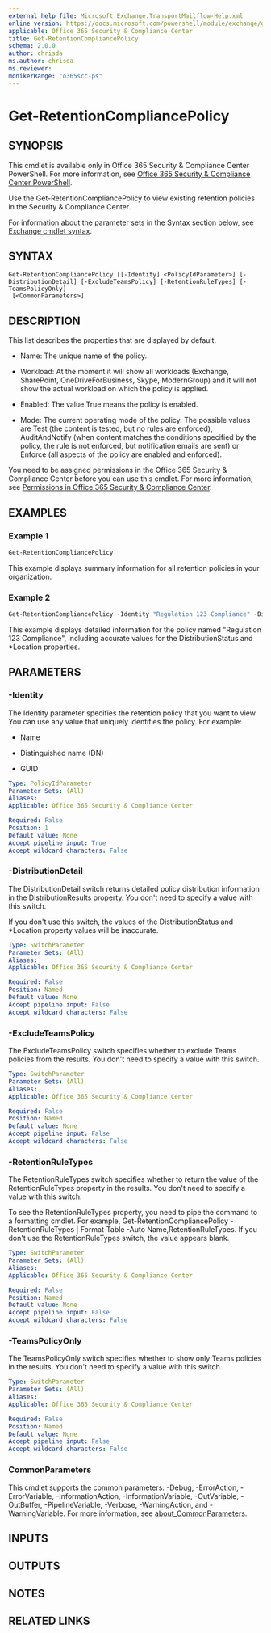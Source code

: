 ```yaml
---
external help file: Microsoft.Exchange.TransportMailflow-Help.xml
online version: https://docs.microsoft.com/powershell/module/exchange/get-retentioncompliancepolicy
applicable: Office 365 Security & Compliance Center
title: Get-RetentionCompliancePolicy
schema: 2.0.0
author: chrisda
ms.author: chrisda
ms.reviewer:
monikerRange: "o365scc-ps"
---
```


# Get-RetentionCompliancePolicy

## SYNOPSIS
This cmdlet is available only in Office 365 Security & Compliance Center PowerShell. For more information, see [Office 365 Security & Compliance Center PowerShell](https://docs.microsoft.com/powershell/exchange/office-365-scc/office-365-scc-powershell).

Use the Get-RetentionCompliancePolicy to view existing retention policies in the Security & Compliance Center.

For information about the parameter sets in the Syntax section below, see [Exchange cmdlet syntax](https://docs.microsoft.com/powershell/exchange/exchange-server/exchange-cmdlet-syntax).

## SYNTAX

```
Get-RetentionCompliancePolicy [[-Identity] <PolicyIdParameter>] [-DistributionDetail] [-ExcludeTeamsPolicy] [-RetentionRuleTypes] [-TeamsPolicyOnly]
 [<CommonParameters>]
```

## DESCRIPTION
This list describes the properties that are displayed by default.

- Name: The unique name of the policy.

- Workload: At the moment it will show all workloads (Exchange, SharePoint, OneDriveForBusiness, Skype, ModernGroup) and it will not show the actual workload on which the policy is applied.

- Enabled: The value True means the policy is enabled.

- Mode: The current operating mode of the policy. The possible values are Test (the content is tested, but no rules are enforced), AuditAndNotify (when content matches the conditions specified by the policy, the rule is not enforced, but notification emails are sent) or Enforce (all aspects of the policy are enabled and enforced).

You need to be assigned permissions in the Office 365 Security & Compliance Center before you can use this cmdlet. For more information, see [Permissions in Office 365 Security & Compliance Center](https://go.microsoft.com/fwlink/p/?LinkId=511920).

## EXAMPLES

### Example 1
```powershell
Get-RetentionCompliancePolicy
```

This example displays summary information for all retention policies in your organization.

### Example 2
```powershell
Get-RetentionCompliancePolicy -Identity "Regulation 123 Compliance" -DistributionDetail | Format-List
```

This example displays detailed information for the policy named "Regulation 123 Compliance", including accurate values for the DistributionStatus and \*Location properties.

## PARAMETERS

### -Identity
The Identity parameter specifies the retention policy that you want to view. You can use any value that uniquely identifies the policy. For example:

- Name

- Distinguished name (DN)

- GUID

```yaml
Type: PolicyIdParameter
Parameter Sets: (All)
Aliases:
Applicable: Office 365 Security & Compliance Center

Required: False
Position: 1
Default value: None
Accept pipeline input: True
Accept wildcard characters: False
```

### -DistributionDetail
The DistributionDetail switch returns detailed policy distribution information in the DistributionResults property. You don't need to specify a value with this switch.

If you don't use this switch, the values of the DistributionStatus and \*Location property values will be inaccurate.

```yaml
Type: SwitchParameter
Parameter Sets: (All)
Aliases:
Applicable: Office 365 Security & Compliance Center

Required: False
Position: Named
Default value: None
Accept pipeline input: False
Accept wildcard characters: False
```

### -ExcludeTeamsPolicy
The ExcludeTeamsPolicy switch specifies whether to exclude Teams policies from the results. You don't need to specify a value with this switch.

```yaml
Type: SwitchParameter
Parameter Sets: (All)
Aliases:
Applicable: Office 365 Security & Compliance Center

Required: False
Position: Named
Default value: None
Accept pipeline input: False
Accept wildcard characters: False
```

### -RetentionRuleTypes
The RetentionRuleTypes switch specifies whether to return the value of the RetentionRuleTypes property in the results. You don't need to specify a value with this switch.

To see the RetentionRuleTypes property, you need to pipe the command to a formatting cmdlet. For example, Get-RetentionCompliancePolicy -RetentionRuleTypes | Format-Table -Auto Name,RetentionRuleTypes. If you don't use the RetentionRuleTypes switch, the value appears blank.

```yaml
Type: SwitchParameter
Parameter Sets: (All)
Aliases:
Applicable: Office 365 Security & Compliance Center

Required: False
Position: Named
Default value: None
Accept pipeline input: False
Accept wildcard characters: False
```

### -TeamsPolicyOnly
The TeamsPolicyOnly switch specifies whether to show only Teams policies in the results. You don't need to specify a value with this switch.

```yaml
Type: SwitchParameter
Parameter Sets: (All)
Aliases:
Applicable: Office 365 Security & Compliance Center

Required: False
Position: Named
Default value: None
Accept pipeline input: False
Accept wildcard characters: False
```

### CommonParameters
This cmdlet supports the common parameters: -Debug, -ErrorAction, -ErrorVariable, -InformationAction, -InformationVariable, -OutVariable, -OutBuffer, -PipelineVariable, -Verbose, -WarningAction, and -WarningVariable. For more information, see [about_CommonParameters](https://go.microsoft.com/fwlink/p/?LinkID=113216).

## INPUTS

###  

## OUTPUTS

###  

## NOTES

## RELATED LINKS
